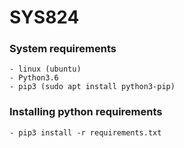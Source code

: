 # SYS824

### System requirements
    - linux (ubuntu)
    - Python3.6
    - pip3 (sudo apt install python3-pip)
### Installing python requirements
    - pip3 install -r requirements.txt
    
